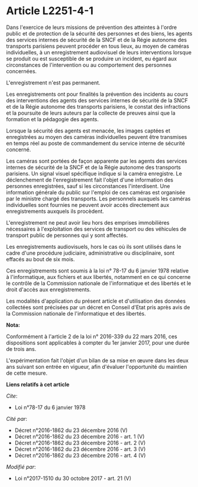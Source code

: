 # Article L2251-4-1

Dans l'exercice de leurs missions de prévention des atteintes à l'ordre public et de protection de la sécurité des personnes
et des biens, les agents des services internes de sécurité de la SNCF et de la Régie autonome des transports parisiens
peuvent procéder en tous lieux, au moyen de caméras individuelles, à un enregistrement audiovisuel de leurs interventions
lorsque se produit ou est susceptible de se produire un incident, eu égard aux circonstances de l'intervention ou au
comportement des personnes concernées.

L'enregistrement n'est pas permanent.

Les enregistrements ont pour finalités la prévention des incidents au cours des interventions des agents des services
internes de sécurité de la SNCF et de la Régie autonome des transports parisiens, le constat des infractions et la poursuite
de leurs auteurs par la collecte de preuves ainsi que la formation et la pédagogie des agents.

Lorsque la sécurité des agents est menacée, les images captées et enregistrées au moyen des caméras individuelles peuvent
être transmises en temps réel au poste de commandement du service interne de sécurité concerné.

Les caméras sont portées de façon apparente par les agents des services internes de sécurité de la SNCF et de la Régie
autonome des transports parisiens. Un signal visuel spécifique indique si la caméra enregistre. Le déclenchement de
l'enregistrement fait l'objet d'une information des personnes enregistrées, sauf si les circonstances l'interdisent. Une
information générale du public sur l'emploi de ces caméras est organisée par le ministre chargé des transports. Les
personnels auxquels les caméras individuelles sont fournies ne peuvent avoir accès directement aux enregistrements auxquels
ils procèdent.

L'enregistrement ne peut avoir lieu hors des emprises immobilières nécessaires à l'exploitation des services de transport ou
des véhicules de transport public de personnes qui y sont affectés.

Les enregistrements audiovisuels, hors le cas où ils sont utilisés dans le cadre d'une procédure judiciaire, administrative
ou disciplinaire, sont effacés au bout de six mois.

Ces enregistrements sont soumis à la loi n° 78-17 du 6 janvier 1978 relative à l'informatique, aux fichiers et aux libertés,
notamment en ce qui concerne le contrôle de la Commission nationale de l'informatique et des libertés et le droit d'accès aux
enregistrements.

Les modalités d'application du présent article et d'utilisation des données collectées sont précisées par un décret en
Conseil d'Etat pris après avis de la Commission nationale de l'informatique et des libertés.

**Nota:**

Conformément à l'article 2 de la loi n° 2016-339 du 22 mars 2016, ces dispositions sont applicables à compter du 1er janvier
2017, pour une durée de trois ans. 

L'expérimentation fait l'objet d'un bilan de sa mise en œuvre dans les deux ans suivant son entrée en vigueur, afin d'évaluer
l'opportunité du maintien de cette mesure.

**Liens relatifs à cet article**

_Cite_:

  - Loi n°78-17 du 6 janvier 1978

_Cité par_:

  - Décret n°2016-1862 du 23 décembre 2016 (V)
  - Décret n°2016-1862 du 23 décembre 2016 - art. 1 (V)
  - Décret n°2016-1862 du 23 décembre 2016 - art. 2 (V)
  - Décret n°2016-1862 du 23 décembre 2016 - art. 3 (V)
  - Décret n°2016-1862 du 23 décembre 2016 - art. 4 (V)

_Modifié par_:

  - Loi n°2017-1510 du 30 octobre 2017 - art. 21 (V)
